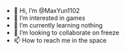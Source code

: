 - 👋 Hi, I’m @MaxYun1102
- 👀 I’m interested in games
- 🌱 I’m currently learning nothing
- 💞️ I’m looking to collaborate on freeze
- 📫 How to reach me in the space

<!---
MaxYun1102/MaxYun1102 is a ✨ special ✨ repository because its `README.md` (this file) appears on your GitHub profile.
You can click the Preview link to take a look at your changes.
--->
